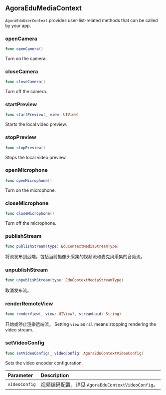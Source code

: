 ## AgoraEduMediaContext

`AgoraEduUserContext` provides user-list-related methods that can be called by your app.

### openCamera

```swift
func openCamera()
```

Turn on the camera.

### closeCamera

```swift
func closeCamera()
```

Turn off the camera.

### startPreview

```swift
func startPreview(_ view: UIView)
```

Starts the local video preview.

### stopPreview

```swift
func stopPreview()
```

Stops the local video preview.

### openMicrophone

```swift
func openMicrophone()
```

Turn on the microphone.

### closeMicrophone

```swift
func closeMicrophone()
```

Turn off the microphone.

### publishStream

```swift
func publishStream(type: EduContextMediaStreamType)
```

将流发布到远端，包括当前摄像头采集的视频流和麦克风采集的音频流。

### unpublishStream

```swift
func unpublishStream(type: EduContextMediaStreamType)
```

取消发布流。

### renderRemoteView

```swift
func renderView(_ view: UIView?, streamUuid: String)
```

开始或停止渲染远端流。 Setting `view` as `nil` means stopping rendering the video stream.

### setVideoConfig

```swift
func setVideoConfig(_ videoConfig: AgoraEduContextVideoConfig)
```

Sets the video encoder configuration.

| Parameter | Description |
| :------------ | :------------------------------------------------ |
| `videoConfig` | 视频编码配置，详见 `AgoraEduContextVideoConfig`。 |
